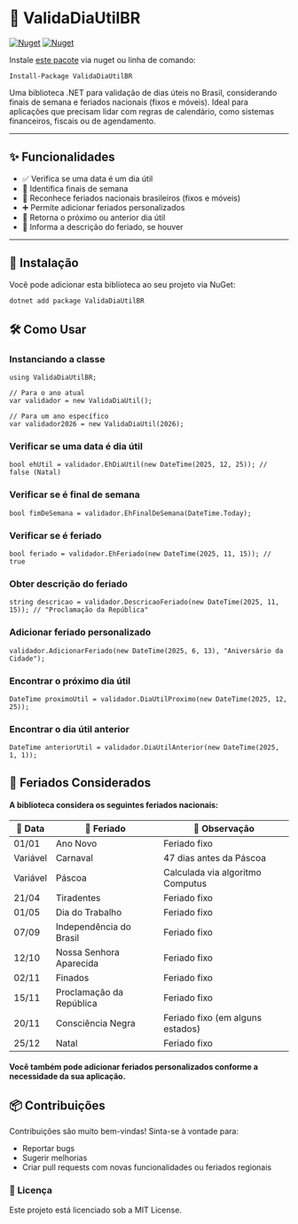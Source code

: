 ﻿# 📅 ValidaDiaUtilBR

[![Nuget](https://img.shields.io/nuget/dt/ValidaDiaUtilBR)](https://www.nuget.org/packages/ValidaDiaUtilBR)
[![Nuget](https://img.shields.io/nuget/v/ValidaDiaUtilBR)](https://www.nuget.org/packages/ValidaDiaUtilBR)

 Instale [este pacote](https://www.nuget.org/packages/ValidaDiaUtilBR) via nuget ou linha de comando:<br/>
```nuget
Install-Package ValidaDiaUtilBR
```

Uma biblioteca .NET para validação de dias úteis no Brasil, considerando finais de semana e feriados nacionais (fixos e móveis). Ideal para aplicações que precisam lidar com regras de calendário, como sistemas financeiros, fiscais ou de agendamento.

---

## ✨ Funcionalidades

- ✅ Verifica se uma data é um dia útil
- 📆 Identifica finais de semana
- 🎉 Reconhece feriados nacionais brasileiros (fixos e móveis)
- ➕ Permite adicionar feriados personalizados
- 🔁 Retorna o próximo ou anterior dia útil
- 📝 Informa a descrição do feriado, se houver

---

## 🚀 Instalação

Você pode adicionar esta biblioteca ao seu projeto via NuGet:

```bash
dotnet add package ValidaDiaUtilBR
```

## 🛠️ Como Usar

### Instanciando a classe

```
using ValidaDiaUtilBR;

// Para o ano atual
var validador = new ValidaDiaUtil();

// Para um ano específico
var validador2026 = new ValidaDiaUtil(2026);
```
### Verificar se uma data é dia útil

```
bool ehUtil = validador.EhDiaUtil(new DateTime(2025, 12, 25)); // false (Natal)
```
### Verificar se é final de semana

```
bool fimDeSemana = validador.EhFinalDeSemana(DateTime.Today);
```

### Verificar se é feriado

```
bool feriado = validador.EhFeriado(new DateTime(2025, 11, 15)); // true
```
### Obter descrição do feriado

```
string descricao = validador.DescricaoFeriado(new DateTime(2025, 11, 15)); // "Proclamação da República"
```

### Adicionar feriado personalizado

```
validador.AdicionarFeriado(new DateTime(2025, 6, 13), "Aniversário da Cidade");
```

### Encontrar o próximo dia útil

```
DateTime proximoUtil = validador.DiaUtilProximo(new DateTime(2025, 12, 25));
```

### Encontrar o dia útil anterior

```
DateTime anteriorUtil = validador.DiaUtilAnterior(new DateTime(2025, 1, 1));
```

## 📌 Feriados Considerados

#### A biblioteca considera os seguintes feriados nacionais:
| 📅 Data       | 🎉 Feriado                     | 📝 Observação                          |
|--------------|-------------------------------|----------------------------------------|
| 01/01        | Ano Novo                      | Feriado fixo                           |
| Variável     | Carnaval                      | 47 dias antes da Páscoa                |
| Variável     | Páscoa                        | Calculada via algoritmo Computus       |
| 21/04        | Tiradentes                    | Feriado fixo                           |
| 01/05        | Dia do Trabalho               | Feriado fixo                           |
| 07/09        | Independência do Brasil       | Feriado fixo                           |
| 12/10        | Nossa Senhora Aparecida       | Feriado fixo                           |
| 02/11        | Finados                       | Feriado fixo                           |
| 15/11        | Proclamação da República      | Feriado fixo                           |
| 20/11        | Consciência Negra             | Feriado fixo (em alguns estados)       |
| 25/12        | Natal                         | Feriado fixo                           | 

#### Você também pode adicionar feriados personalizados conforme a necessidade da sua aplicação.

## 📦 Contribuições
Contribuições são muito bem-vindas! Sinta-se à vontade para:
- Reportar bugs
- Sugerir melhorias
- Criar pull requests com novas funcionalidades ou feriados regionais

### 📄 Licença
Este projeto está licenciado sob a MIT License.